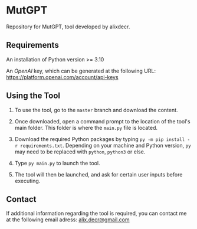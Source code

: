 # MutGPT
Repository for MutGPT, tool developed by alixdecr.

## Requirements
An installation of Python version >= 3.10

An *OpenAI* key, which can be generated at the following URL: https://platform.openai.com/account/api-keys

## Using the Tool
1. To use the tool, go to the `master` branch and download the content.

2. Once downloaded, open a command prompt to the location of the tool's main folder. This folder is where the `main.py` file is located.

3. Download the required Python packages by typing `py -m pip install -r requirements.txt`. Depending on your machine and Python version, `py` may need to be replaced with `python`, `python3` or else.

4. Type `py main.py` to launch the tool.

5. The tool will then be launched, and ask for certain user inputs before executing.

## Contact
If additional information regarding the tool is required, you can contact me at the following email adress: alix.decr@gmail.com
